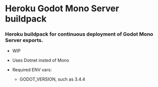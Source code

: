 # Heroku Godot Mono Server buildpack

### Heroku buildpack for continuous deployment of Godot Mono Server exports.

- WIP
- Uses Dotnet insted of Mono

- Required ENV vars:
    - GODOT_VERSION, such as 3.4.4